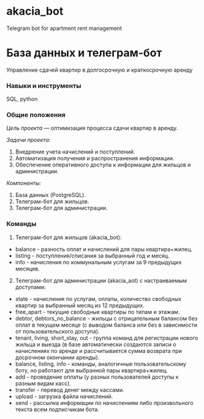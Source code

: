 # akacia_bot
Telegram bot for apartment rent management

# База данных и телеграм-бот
Управление сдачей квартир в долгосрочную и краткосрочную аренду

### Навыки и инструменты

  SQL, python

### Общие положения

*Цель проекта* — оптимизация процесса сдачи квартир в аренду.

*Задачи проекта:*
1. Внедрение учета начислений и поступлений.
2. Автоматизация получения и распространения информации.
3. Обеспечение оперативного доступа к информации для жильцов и администрации.

*Компоненты:*
1. База данных (PostgreSQL).
2. Телеграм-бот для жильцов.
3. Телеграм-бот для администрации.

### Команды

1. Телеграм-бот для жильцов (akacia_bot):
- balance - разность оплат и начислений для пары квартира+жилец.
- listing - поступления/списания за выбранный год и месяц.
- info - начисления по коммунальным услугам за 9 предыдущих месяцев.
2. Телеграм-бот для администрации (akacia_aot) с настраиваемым доступами:
- state - начисления по услугам, оплаты, количество свободных квартир за выбранный месяц из 12 предыдущих.
- free_apart - текущие свободные квартиры по типам и этажам.
- debtor, debtors_no_balance - жильцы с отрицательным балансом без оплат в текущем месяце (с выводом баланса или без в зависимости от пользовательского доступа).
- tenant, living, short_stay, out - группа команд для регистрации нового жильца и выезда (в базе автоматически создаются записи о начислениях по аренде и рассчитывается сумма возврата при досрочном окончании аренды).
- balance, listing, info - команды, аналогичные пользовательскому боту, но работают для выбранной пары квартира+жилец.
- add - проведение оплаты (у разных пользователей доступы к разным видам касс).
- transfer - перевод денег между кассами.
- upload - загрузка файла начислений.
- send - рассылка информации по начислениям либо произвольного текста всем подписчикам бота.
